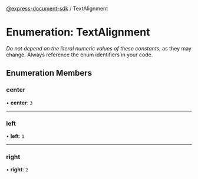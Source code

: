 [@express-document-sdk](../overview.md) / TextAlignment

# Enumeration: TextAlignment

<InlineAlert slots="text" variant="warning"/>

*Do not depend on the literal numeric values of these constants*, as they may change. Always reference the enum identifiers in your code.

## Enumeration Members

### center

• **center**: `3`

<hr />

### left

• **left**: `1`

<hr />

### right

• **right**: `2`
